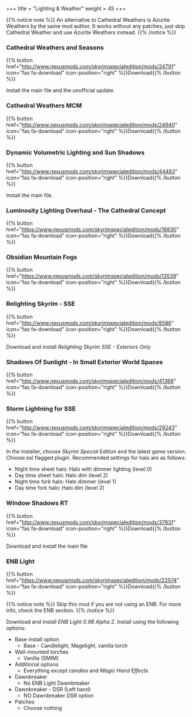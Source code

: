 +++
title = "Lighting & Weather"
weight = 45
+++

{{% notice note %}}
An alternative to Cathedral Weathers is Azurite Weathers by the same mod author. It works without any patches, just skip Cathedral Weather and use Azurite Weathers instead.
{{% /notice %}}

### Cathedral Weathers and Seasons
{{% button href="http://www.nexusmods.com/skyrimspecialedition/mods/24791" icon="fas fa-download" icon-position="right" %}}Download{{% /button %}}

Install the main file and the unofficial update.

### Cathedral Weathers MCM
{{% button href="http://www.nexusmods.com/skyrimspecialedition/mods/24940" icon="fas fa-download" icon-position="right" %}}Download{{% /button %}}

### Dynamic Volumetric Lighting and Sun Shadows
{{% button href="http://www.nexusmods.com/skyrimspecialedition/mods/44483" icon="fas fa-download" icon-position="right" %}}Download{{% /button %}}

Install the main file.

### Luminosity Lighting Overhaul - The Cathedral Concept
{{% button href="https://www.nexusmods.com/skyrimspecialedition/mods/16830" icon="fas fa-download" icon-position="right" %}}Download{{% /button %}}

### Obsidian Mountain Fogs
{{% button href="https://www.nexusmods.com/skyrimspecialedition/mods/13539" icon="fas fa-download" icon-position="right" %}}Download{{% /button %}}

### Relighting Skyrim - SSE
{{% button href="http://www.nexusmods.com/skyrimspecialedition/mods/8586" icon="fas fa-download" icon-position="right" %}}Download{{% /button %}}

Download and install *Relighting Skyrim SSE - Exteriors Only*

### Shadows Of Sunlight - In Small Exterior World Spaces
{{% button href="http://www.nexusmods.com/skyrimspecialedition/mods/41368" icon="fas fa-download" icon-position="right" %}}Download{{% /button %}}

### Storm Lightning for SSE
{{% button href="http://www.nexusmods.com/skyrimspecialedition/mods/29243" icon="fas fa-download" icon-position="right" %}}Download{{% /button %}}

In the installer, choose *Skyrim Special Edition* and the latest game version. Choose esl flagged plugin. Recommended settings for halo are as follows:

* Night time sheet halo: Halo with dimmer lighting (level 0)
* Day time sheet halo: Halo dim (level 2)
* Night time fork halo: Halo dimmer (level 1)
* Day time fork halo: Halo dim (level 2)

### Window Shadows RT
{{% button href="http://www.nexusmods.com/skyrimspecialedition/mods/37831" icon="fas fa-download" icon-position="right" %}}Download{{% /button %}}

Download and install the main file

### ENB Light
{{% button href="https://www.nexusmods.com/skyrimspecialedition/mods/22574" icon="fas fa-download" icon-position="right" %}}Download{{% /button %}}

{{% notice note %}}
Skip this mod if you are not using an ENB. For more info, check the ENB section.
{{% /notice %}}

Download and install *ENB Light 0.98 Alpha 2*. Install using the following options:

* Base install option
    * Base - Candlelight, Magelight, vanilla torch
* Wall-mounted torches
    * Vanilla (SMIM)
* Additional options
    * Everything except *candles* and *Magic Hand Effects*.
* Dawnbreaker
    * No ENB Light Dawnbreaker
* Dawnbreaker - DSR (Left hand)
    * NO Dawnbreaker DSR option
* Patches
    * Choose nothing

